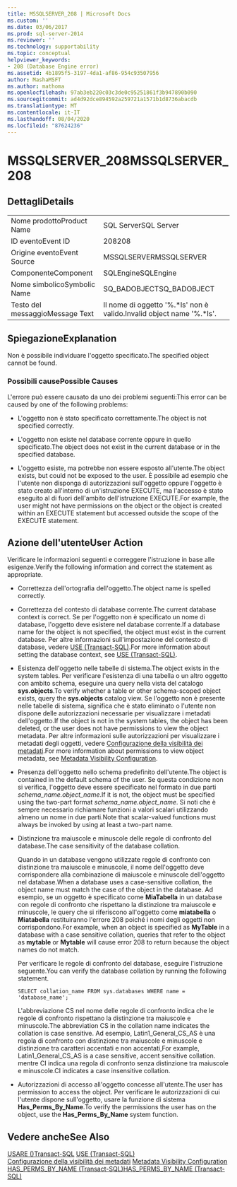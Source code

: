 ```yaml
---
title: MSSQLSERVER_208 | Microsoft Docs
ms.custom: ''
ms.date: 03/06/2017
ms.prod: sql-server-2014
ms.reviewer: ''
ms.technology: supportability
ms.topic: conceptual
helpviewer_keywords:
- 208 (Database Engine error)
ms.assetid: 4b1895f5-3197-4da1-af86-954c93507956
author: MashaMSFT
ms.author: mathoma
ms.openlocfilehash: 97ab3eb220c03c3de0c95251861f3b947890b090
ms.sourcegitcommit: ad4d92dce894592a259721a1571b1d8736abacdb
ms.translationtype: MT
ms.contentlocale: it-IT
ms.lasthandoff: 08/04/2020
ms.locfileid: "87624236"
---
```

# <a name="mssqlserver_208"></a><span data-ttu-id="dfdab-102">MSSQLSERVER_208</span><span class="sxs-lookup"><span data-stu-id="dfdab-102">MSSQLSERVER_208</span></span>
    
## <a name="details"></a><span data-ttu-id="dfdab-103">Dettagli</span><span class="sxs-lookup"><span data-stu-id="dfdab-103">Details</span></span>  
  
|||  
|-|-|  
|<span data-ttu-id="dfdab-104">Nome prodotto</span><span class="sxs-lookup"><span data-stu-id="dfdab-104">Product Name</span></span>|<span data-ttu-id="dfdab-105">SQL Server</span><span class="sxs-lookup"><span data-stu-id="dfdab-105">SQL Server</span></span>|  
|<span data-ttu-id="dfdab-106">ID evento</span><span class="sxs-lookup"><span data-stu-id="dfdab-106">Event ID</span></span>|<span data-ttu-id="dfdab-107">208</span><span class="sxs-lookup"><span data-stu-id="dfdab-107">208</span></span>|  
|<span data-ttu-id="dfdab-108">Origine evento</span><span class="sxs-lookup"><span data-stu-id="dfdab-108">Event Source</span></span>|<span data-ttu-id="dfdab-109">MSSQLSERVER</span><span class="sxs-lookup"><span data-stu-id="dfdab-109">MSSQLSERVER</span></span>|  
|<span data-ttu-id="dfdab-110">Componente</span><span class="sxs-lookup"><span data-stu-id="dfdab-110">Component</span></span>|<span data-ttu-id="dfdab-111">SQLEngine</span><span class="sxs-lookup"><span data-stu-id="dfdab-111">SQLEngine</span></span>|  
|<span data-ttu-id="dfdab-112">Nome simbolico</span><span class="sxs-lookup"><span data-stu-id="dfdab-112">Symbolic Name</span></span>|<span data-ttu-id="dfdab-113">SQ_BADOBJECT</span><span class="sxs-lookup"><span data-stu-id="dfdab-113">SQ_BADOBJECT</span></span>|  
|<span data-ttu-id="dfdab-114">Testo del messaggio</span><span class="sxs-lookup"><span data-stu-id="dfdab-114">Message Text</span></span>|<span data-ttu-id="dfdab-115">Il nome di oggetto '%.\*ls' non è valido.</span><span class="sxs-lookup"><span data-stu-id="dfdab-115">Invalid object name '%.\*ls'.</span></span>|  
  
## <a name="explanation"></a><span data-ttu-id="dfdab-116">Spiegazione</span><span class="sxs-lookup"><span data-stu-id="dfdab-116">Explanation</span></span>  
 <span data-ttu-id="dfdab-117">Non è possibile individuare l'oggetto specificato.</span><span class="sxs-lookup"><span data-stu-id="dfdab-117">The specified object cannot be found.</span></span>  
  
### <a name="possible-causes"></a><span data-ttu-id="dfdab-118">Possibili cause</span><span class="sxs-lookup"><span data-stu-id="dfdab-118">Possible Causes</span></span>  
 <span data-ttu-id="dfdab-119">L'errore può essere causato da uno dei problemi seguenti:</span><span class="sxs-lookup"><span data-stu-id="dfdab-119">This error can be caused by one of the following problems:</span></span>  
  
-   <span data-ttu-id="dfdab-120">L'oggetto non è stato specificato correttamente.</span><span class="sxs-lookup"><span data-stu-id="dfdab-120">The object is not specified correctly.</span></span>  
  
-   <span data-ttu-id="dfdab-121">L'oggetto non esiste nel database corrente oppure in quello specificato.</span><span class="sxs-lookup"><span data-stu-id="dfdab-121">The object does not exist in the current database or in the specified database.</span></span>  
  
-   <span data-ttu-id="dfdab-122">L'oggetto esiste, ma potrebbe non essere esposto all'utente.</span><span class="sxs-lookup"><span data-stu-id="dfdab-122">The object exists, but could not be exposed to the user.</span></span> <span data-ttu-id="dfdab-123">È possibile ad esempio che l'utente non disponga di autorizzazioni sull'oggetto oppure l'oggetto è stato creato all'interno di un'istruzione EXECUTE, ma l'accesso è stato eseguito al di fuori dell'ambito dell'istruzione EXECUTE.</span><span class="sxs-lookup"><span data-stu-id="dfdab-123">For example, the user might not have permissions on the object or the object is created within an EXECUTE statement but accessed outside the scope of the EXECUTE statement.</span></span>  
  
## <a name="user-action"></a><span data-ttu-id="dfdab-124">Azione dell'utente</span><span class="sxs-lookup"><span data-stu-id="dfdab-124">User Action</span></span>  
 <span data-ttu-id="dfdab-125">Verificare le informazioni seguenti e correggere l'istruzione in base alle esigenze.</span><span class="sxs-lookup"><span data-stu-id="dfdab-125">Verify the following information and correct the statement as appropriate.</span></span>  
  
-   <span data-ttu-id="dfdab-126">Correttezza dell'ortografia dell'oggetto.</span><span class="sxs-lookup"><span data-stu-id="dfdab-126">The object name is spelled correctly.</span></span>  
  
-   <span data-ttu-id="dfdab-127">Correttezza del contesto di database corrente.</span><span class="sxs-lookup"><span data-stu-id="dfdab-127">The current database context is correct.</span></span> <span data-ttu-id="dfdab-128">Se per l'oggetto non è specificato un nome di database, l'oggetto deve esistere nel database corrente.</span><span class="sxs-lookup"><span data-stu-id="dfdab-128">If a database name for the object is not specified, the object must exist in the current database.</span></span> <span data-ttu-id="dfdab-129">Per altre informazioni sull'impostazione del contesto di database, vedere [USE &#40;Transact-SQL&#41;](/sql/t-sql/language-elements/use-transact-sql).</span><span class="sxs-lookup"><span data-stu-id="dfdab-129">For more information about setting the database context, see [USE &#40;Transact-SQL&#41;](/sql/t-sql/language-elements/use-transact-sql).</span></span>  
  
-   <span data-ttu-id="dfdab-130">Esistenza dell'oggetto nelle tabelle di sistema.</span><span class="sxs-lookup"><span data-stu-id="dfdab-130">The object exists in the system tables.</span></span> <span data-ttu-id="dfdab-131">Per verificare l'esistenza di una tabella o un altro oggetto con ambito schema, eseguire una query nella vista del catalogo **sys.objects**.</span><span class="sxs-lookup"><span data-stu-id="dfdab-131">To verify whether a table or other schema-scoped object exists, query the **sys.objects** catalog view.</span></span> <span data-ttu-id="dfdab-132">Se l'oggetto non è presente nelle tabelle di sistema, significa che è stato eliminato o l'utente non dispone delle autorizzazioni necessarie per visualizzare i metadati dell'oggetto.</span><span class="sxs-lookup"><span data-stu-id="dfdab-132">If the object is not in the system tables, the object has been deleted, or the user does not have permissions to view the object metadata.</span></span> <span data-ttu-id="dfdab-133">Per altre informazioni sulle autorizzazioni per visualizzare i metadati degli oggetti, vedere [Configurazione della visibilità dei metadati](../security/metadata-visibility-configuration.md).</span><span class="sxs-lookup"><span data-stu-id="dfdab-133">For more information about permissions to view object metadata, see [Metadata Visibility Configuration](../security/metadata-visibility-configuration.md).</span></span>  
  
-   <span data-ttu-id="dfdab-134">Presenza dell'oggetto nello schema predefinito dell'utente.</span><span class="sxs-lookup"><span data-stu-id="dfdab-134">The object is contained in the default schema of the user.</span></span> <span data-ttu-id="dfdab-135">Se questa condizione non si verifica, l'oggetto deve essere specificato nel formato in due parti *schema_name.object_name*.</span><span class="sxs-lookup"><span data-stu-id="dfdab-135">If it is not, the object must be specified using the two-part format *schema_name.object_name*.</span></span> <span data-ttu-id="dfdab-136">Si noti che è sempre necessario richiamare funzioni a valori scalari utilizzando almeno un nome in due parti.</span><span class="sxs-lookup"><span data-stu-id="dfdab-136">Note that scalar-valued functions must always be invoked by using at least a two-part name.</span></span>  
  
-   <span data-ttu-id="dfdab-137">Distinzione tra maiuscole e minuscole delle regole di confronto del database.</span><span class="sxs-lookup"><span data-stu-id="dfdab-137">The case sensitivity of the database collation.</span></span>  
  
     <span data-ttu-id="dfdab-138">Quando in un database vengono utilizzate regole di confronto con distinzione tra maiuscole e minuscole, il nome dell'oggetto deve corrispondere alla combinazione di maiuscole e minuscole dell'oggetto nel database.</span><span class="sxs-lookup"><span data-stu-id="dfdab-138">When a database uses a case-sensitive collation, the object name must match the case of the object in the database.</span></span> <span data-ttu-id="dfdab-139">Ad esempio, se un oggetto è specificato come **MiaTabella** in un database con regole di confronto che rispettano la distinzione tra maiuscole e minuscole, le query che si riferiscono all'oggetto come **miatabella** o **Miatabella** restituiranno l'errore 208 poiché i nomi degli oggetti non corrispondono.</span><span class="sxs-lookup"><span data-stu-id="dfdab-139">For example, when an object is specified as **MyTable** in a database with a case sensitive collation, queries that refer to the object as **mytable** or **Mytable** will cause error 208 to return because the object names do not match.</span></span>  
  
     <span data-ttu-id="dfdab-140">Per verificare le regole di confronto del database, eseguire l'istruzione seguente.</span><span class="sxs-lookup"><span data-stu-id="dfdab-140">You can verify the database collation by running the following statement.</span></span>  
  
    ```  
    SELECT collation_name FROM sys.databases WHERE name = 'database_name';  
    ```  
  
     <span data-ttu-id="dfdab-141">L'abbreviazione CS nel nome delle regole di confronto indica che le regole di confronto rispettano la distinzione tra maiuscole e minuscole.</span><span class="sxs-lookup"><span data-stu-id="dfdab-141">The abbreviation CS in the collation name indicates the collation is case sensitive.</span></span> <span data-ttu-id="dfdab-142">Ad esempio, Latin1_General_CS_AS è una regola di confronto con distinzione tra maiuscole e minuscole e distinzione tra caratteri accentati e non accentati,</span><span class="sxs-lookup"><span data-stu-id="dfdab-142">For example, Latin1_General_CS_AS is a case sensitive, accent sensitive collation.</span></span> <span data-ttu-id="dfdab-143">mentre CI indica una regola di confronto senza distinzione tra maiuscole e minuscole.</span><span class="sxs-lookup"><span data-stu-id="dfdab-143">CI indicates a case insensitive collation.</span></span>  
  
-   <span data-ttu-id="dfdab-144">Autorizzazioni di accesso all'oggetto concesse all'utente.</span><span class="sxs-lookup"><span data-stu-id="dfdab-144">The user has permission to access the object.</span></span> <span data-ttu-id="dfdab-145">Per verificare le autorizzazioni di cui l'utente dispone sull'oggetto, usare la funzione di sistema **Has_Perms_By_Name**.</span><span class="sxs-lookup"><span data-stu-id="dfdab-145">To verify the permissions the user has on the object, use the **Has_Perms_By_Name** system function.</span></span>  
  
## <a name="see-also"></a><span data-ttu-id="dfdab-146">Vedere anche</span><span class="sxs-lookup"><span data-stu-id="dfdab-146">See Also</span></span>  
 <span data-ttu-id="dfdab-147">[USARE &#40;&#41;Transact-SQL](/sql/t-sql/language-elements/use-transact-sql) </span><span class="sxs-lookup"><span data-stu-id="dfdab-147">[USE &#40;Transact-SQL&#41;](/sql/t-sql/language-elements/use-transact-sql) </span></span>  
 <span data-ttu-id="dfdab-148">[Configurazione della visibilità dei metadati](../security/metadata-visibility-configuration.md) </span><span class="sxs-lookup"><span data-stu-id="dfdab-148">[Metadata Visibility Configuration](../security/metadata-visibility-configuration.md) </span></span>  
 [<span data-ttu-id="dfdab-149">HAS_PERMS_BY_NAME &#40;Transact-SQL&#41;</span><span class="sxs-lookup"><span data-stu-id="dfdab-149">HAS_PERMS_BY_NAME &#40;Transact-SQL&#41;</span></span>](/sql/t-sql/functions/has-perms-by-name-transact-sql)  
  
  
